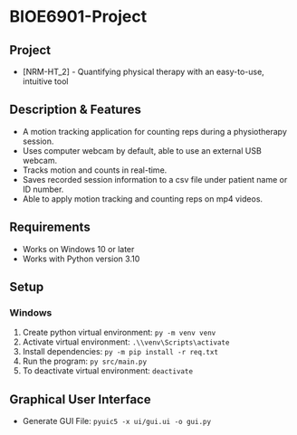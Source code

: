 # BIOE6901-Project

## Project
- [NRM-HT_2] - Quantifying physical therapy with an easy-to-use, intuitive tool

## Description & Features
- A motion tracking application for counting reps during a physiotherapy session.
- Uses computer webcam by default, able to use an external USB webcam.
- Tracks motion and counts in real-time.
- Saves recorded session information to a csv file under patient name or ID number.
- Able to apply motion tracking and counting reps on mp4 videos.

## Requirements
- Works on Windows 10 or later
- Works with Python version 3.10

## Setup

<!--
### Mac / Linux
1.  Create python virtual environment: `python3 -m venv venv`
2.  Activate virtual environment: `source venv/bin/activate`
3.  Install dependencies: `python3 -m pip install -r req.txt`
4.  Run the program: `python3 src/main.py`
5.  To deactivate virtual environment: `deactivate`
-->

### Windows
1.  Create python virtual environment: `py -m venv venv`
2.  Activate virtual environment: `.\\venv\Scripts\activate`
3.  Install dependencies: `py -m pip install -r req.txt`
4.  Run the program: `py src/main.py`
5.  To deactivate virtual environment: `deactivate`

## Graphical User Interface
- Generate GUI File: `pyuic5 -x ui/gui.ui -o gui.py`